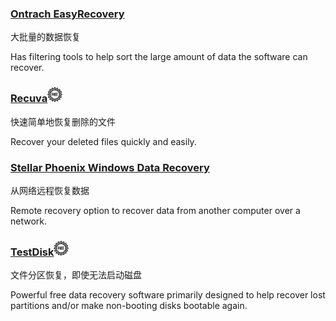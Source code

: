 ### [Ontrach EasyRecovery](http://www.krollontrack.com/data-recovery/recovery-software/)

大批量的数据恢复

Has filtering tools to help sort the large amount of data the software can recover.

### [Recuva](https://www.piriform.com/recuva)![](/assets/free-tag-hand-drawn-sign.png)

快速简单地恢复删除的文件

Recover your deleted files quickly and easily.

### [Stellar Phoenix Windows Data Recovery](http://www.stellarinfo.com/windows-data-recovery.php)

从网络远程恢复数据

Remote recovery option to recover data from another computer over a network.

### [TestDisk](http://www.cgsecurity.org/wiki/TestDisk)![](/assets/free-tag-hand-drawn-sign.png)

文件分区恢复，即使无法启动磁盘

Powerful free data recovery software primarily designed to help recover lost partitions and/or make non-booting disks bootable again.

